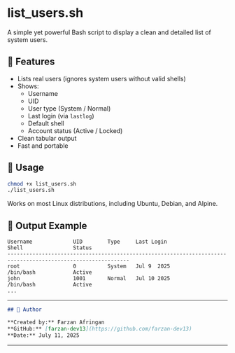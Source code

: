# list_users.sh

A simple yet powerful Bash script to display a clean and detailed list of system users.

## 🧩 Features

- Lists real users (ignores system users without valid shells)
- Shows:
  - Username
  - UID
  - User type (System / Normal)
  - Last login (via `lastlog`)
  - Default shell
  - Account status (Active / Locked)
- Clean tabular output
- Fast and portable

## 🚀 Usage

```bash
chmod +x list_users.sh
./list_users.sh
```

Works on most Linux distributions, including Ubuntu, Debian, and Alpine.

## 📁 Output Example

```text
Username             UID        Type     Last Login               Shell                Status
-------------------------------------------------------------------------------------------------------------
root                 0          System   Jul 9  2025              /bin/bash            Active
john                 1001       Normal   Jul 10 2025              /bin/bash            Active
...
```

---

```markdown
## 👤 Author

**Created by:** Farzan Afringan  
**GitHub:** [farzan-dev13](https://github.com/farzan-dev13)  
**Date:** July 11, 2025
```

---



